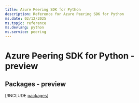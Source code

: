 ```yaml
---
title: Azure Peering SDK for Python
description: Reference for Azure Peering SDK for Python
ms.date: 02/12/2025
ms.topic: reference
ms.devlang: python
ms.service: peering
---
```

# Azure Peering SDK for Python - preview
## Packages - preview
[!INCLUDE [packages](peering-index.md)]
